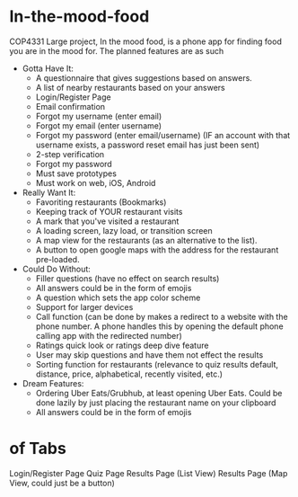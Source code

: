 # In-the-mood-food
COP4331 Large project, In the mood food, is a phone app for finding food you are in the mood for. The planned features are as such
- Gotta Have It:
  - A questionnaire that gives suggestions based on answers.
  - A list of nearby restaurants based on your answers
  - Login/Register Page
  - Email confirmation
  - Forgot my username (enter email)
  - Forgot my email (enter username)
  - Forgot my password (enter email/username) (IF an account with that username exists, a password reset email has just been sent)
  - 2-step verification
  - Forgot my password
  - Must save prototypes
  - Must work on web, iOS, Android
- Really Want It:
  - Favoriting restaurants (Bookmarks)
  - Keeping track of YOUR restaurant visits
  - A mark that you've visited a restaurant
  - A loading screen, lazy load, or transition screen
  - A map view for the restaurants (as an alternative to the list).
  - A button to open google maps with the address for the restaurant pre-loaded. 
- Could Do Without:
  - Filler questions (have no effect on search results)
  - All answers could be in the form of emojis
  - A question which sets the app color scheme 
  - Support for larger devices
  - Call function (can be done by makes a redirect to a website with the phone number. A phone handles this by opening the default phone calling app with the redirected number)
  - Ratings quick look or ratings deep dive feature
  - User may skip questions and have them not effect the results
  - Sorting function for restaurants (relevance to quiz results default, distance, price, alphabetical, recently visited, etc.)
- Dream Features:
  - Ordering Uber Eats/Grubhub, at least opening Uber Eats. Could be done lazily by just placing the restaurant name on your clipboard
  - All answers could be in the form of emojis

# of Tabs
Login/Register Page
Quiz Page
Results Page (List View)
Results Page (Map View, could just be a button)

